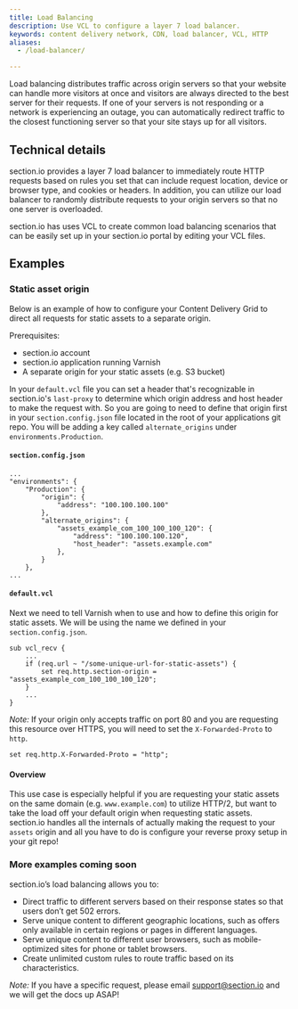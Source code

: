 ```yaml
---
title: Load Balancing
description: Use VCL to configure a layer 7 load balancer.
keywords: content delivery network, CDN, load balancer, VCL, HTTP
aliases:
  - /load-balancer/

---
```


Load balancing distributes traffic across origin servers so that your website can handle more visitors at once and visitors are always directed to the best server for their requests. If one of your servers is not responding or a network is experiencing an outage, you can automatically redirect traffic to the closest functioning server so that your site stays up for all visitors.

## Technical details

section.io provides a layer 7 load balancer to immediately route HTTP requests based on rules you set that can include request location, device or browser type, and cookies or headers. In addition, you can utilize our load balancer to randomly distribute requests to your origin servers so that no one server is overloaded. 

section.io has uses VCL to create common load balancing scenarios that can be easily set up in your section.io portal by editing your VCL files.

## Examples

### Static asset origin

Below is an example of how to configure your Content Delivery Grid to direct all requests for static assets to a separate origin.

Prerequisites:
* section.io account
* section.io application running Varnish
* A separate origin for your static assets (e.g. S3 bucket)

In your `default.vcl` file you can set a header that's recognizable in section.io's `last-proxy` to determine which origin address and host header to make the request with. So you are going to need to define that origin first in your `section.config.json` file located in the root of your applications git repo. You will be adding a key called `alternate_origins` under `environments.Production`.

#### `section.config.json`
    
    ...
    "environments": {
        "Production": {
            "origin": {
                "address": "100.100.100.100"
            },
            "alternate_origins": {
                "assets_example_com_100_100_100_120": {
                    "address": "100.100.100.120",
                    "host_header": "assets.example.com"
                },
            }           
        },
    ...

#### `default.vcl`

Next we need to tell Varnish when to use and how to define this origin for static assets. We will be using the name we defined in your `section.config.json`.

    sub vcl_recv {
        ...
        if (req.url ~ "/some-unique-url-for-static-assets") {
            set req.http.section-origin = "assets_example_com_100_100_100_120";    
        }
        ...
    }

*Note:* If your origin only accepts traffic on port 80 and you are requesting this resource over HTTPS, you will need to set the `X-Forwarded-Proto` to `http`.

    set req.http.X-Forwarded-Proto = "http";

#### Overview

This use case is especially helpful if you are requesting your static assets on the same domain (e.g. `www.example.com`) to utilize HTTP/2, but want to take the load off your default origin when requesting static assets. section.io handles all the internals of actually making the request to your `assets` origin and all you have to do is configure your reverse proxy setup in your git repo!

### More examples coming soon

section.io’s load balancing allows you to:

* Direct traffic to different servers based on their response states so that users don’t get 502 errors.
* Serve unique content to different geographic locations, such as offers only available in certain regions or pages in different languages.
* Serve unique content to different user browsers, such as mobile-optimized sites for phone or tablet browsers.
* Create unlimited custom rules to route traffic based on its characteristics.

*Note:* If you have a specific request, please email support@section.io and we will get the docs up ASAP!
